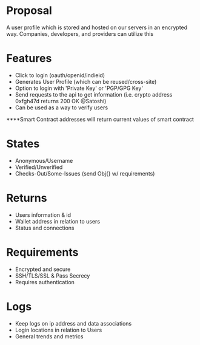 # Proposal

A user profile which is stored and hosted on our servers in an encrypted way. Companies, developers, and providers can utilize this

# Features

- Click to login (oauth/openid/indieid)
- Generates User Profile (which can be reused/cross-site)
- Option to login with 'Private Key' or 'PGP/GPG Key'
- Send requests to the api to get information (i.e. crypto address 0xfgh47d returns 200 OK @Satoshi)
- Can be used as a way to verify users

\*\*\*\*Smart Contract addresses will return current values of smart contract

# States

- Anonymous/Username
- Verified/Unverified
- Checks-Out/Some-Issues (send Obj{} w/ requirements)

# Returns

- Users information & id
- Wallet address in relation to users
- Status and connections

# Requirements

- Encrypted and secure
- SSH/TLS/SSL & Pass Secrecy
- Requires authentication

# Logs

- Keep logs on ip address and data associations
- Login locations in relation to Users
- General trends and metrics

